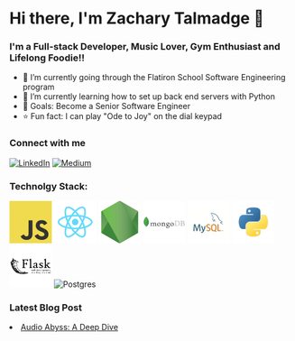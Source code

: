 <h1>Hi there, I'm Zachary Talmadge 👋</h1>

<h3>I'm a Full-stack Developer, Music Lover, Gym Enthusiast and Lifelong Foodie!!</h3>

- 🔭 I’m currently going through the Flatiron School Software Engineering program
- 🌱 I’m currently learning how to set up back end servers with Python
- 🥅 Goals: Become a Senior Software Engineer
- ⭐️ Fun fact: I can play "Ode to Joy" on the dial keypad

<h3>Connect with me</h3>
<a href="https://www.linkedin.com/in/zach-talmadge/" style="display: inline-block;">
    <img src="https://img.shields.io/badge/LinkedIn-0077B5?style=for-the-badge&logo=linkedin&logoColor=white" alt="LinkedIn">
</a>
<a href="https://medium.com/@zach.talmadge.webdev" style="display: inline-block;">
    <img src="https://img.shields.io/badge/Medium-12100E?style=for-the-badge&logo=medium&logoColor=white" alt="Medium">
</a>

<h3>Technolgy Stack:</h3>
<p float="left">
    <img src="https://raw.githubusercontent.com/github/explore/80688e429a7d4ef2fca1e82350fe8e3517d3494d/topics/javascript/javascript.png?size=48" alt="Javascript" width="75">
    <img src="https://raw.githubusercontent.com/github/explore/80688e429a7d4ef2fca1e82350fe8e3517d3494d/topics/react/react.png?size=48" alt="React" width="75">
    <img src="https://raw.githubusercontent.com/github/explore/80688e429a7d4ef2fca1e82350fe8e3517d3494d/topics/nodejs/nodejs.png?size=48" alt="Node.js" width="75">
    <img src="https://raw.githubusercontent.com/github/explore/80688e429a7d4ef2fca1e82350fe8e3517d3494d/topics/mongodb/mongodb.png?size=48" alt="MongoDB" width="75">
    <img src="https://raw.githubusercontent.com/github/explore/80688e429a7d4ef2fca1e82350fe8e3517d3494d/topics/mysql/mysql.png?size=48" alt="MySQL" width="75">
    <img src="https://raw.githubusercontent.com/github/explore/80688e429a7d4ef2fca1e82350fe8e3517d3494d/topics/python/python.png?size=48" alt="Python" width="75">
    <img src="https://raw.githubusercontent.com/github/explore/80688e429a7d4ef2fca1e82350fe8e3517d3494d/topics/flask/flask.png?size=48" alt="Flask" width="75">
    <img src="https://avatars.githubusercontent.com/u/177543?s=40&v=4" alt="Postgres" width="75">
</p>

<h3>Latest Blog Post</h3>
<li><a href="https://medium.com/@zach.talmadge.webdev/audio-abyss-a-deep-dive-a17d567d1051">Audio Abyss: A Deep Dive</a></li>
